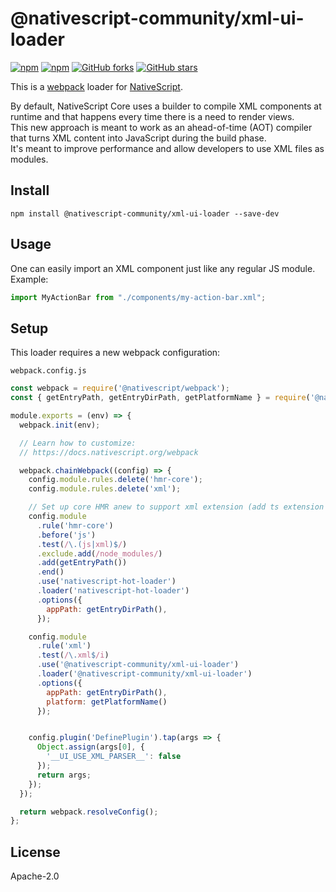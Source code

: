 # @nativescript-community/xml-ui-loader

[![npm](https://img.shields.io/npm/v/@nativescript-community/xml-ui-loader.svg)](https://www.npmjs.com/package/@nativescript-community/xml-ui-loader)
[![npm](https://img.shields.io/npm/dt/@nativescript-community/xml-ui-loader.svg?label=npm%20downloads)](https://www.npmjs.com/package/@nativescript-community/xml-ui-loader)
[![GitHub forks](https://img.shields.io/github/forks/nativescript-community/xml-ui-loader.svg)](https://github.com/nativescript-community/xml-ui-loader/network)
[![GitHub stars](https://img.shields.io/github/stars/nativescript-community/xml-ui-loader.svg)](https://github.com/nativescript-community/xml-ui-loader/stargazers)

This is a [webpack](https://webpack.js.org) loader for [NativeScript](https://nativescript.org).  

By default, NativeScript Core uses a builder to compile XML components at runtime and that happens every time there is a need to render views.  
This new approach is meant to work as an ahead-of-time (AOT) compiler that turns XML content into JavaScript during the build phase.  
It's meant to improve performance and allow developers to use XML files as modules.


## Install

```
npm install @nativescript-community/xml-ui-loader --save-dev
```


## Usage

One can easily import an XML component just like any regular JS module.  
Example:
```javascript
import MyActionBar from "./components/my-action-bar.xml";
```

## Setup

This loader requires a new webpack configuration:

`webpack.config.js`
```javascript
const webpack = require('@nativescript/webpack');
const { getEntryPath, getEntryDirPath, getPlatformName } = require('@nativescript/webpack/dist/helpers/platform');

module.exports = (env) => {
  webpack.init(env);

  // Learn how to customize:
  // https://docs.nativescript.org/webpack

  webpack.chainWebpack((config) => {
    config.module.rules.delete('hmr-core');
    config.module.rules.delete('xml');

    // Set up core HMR anew to support xml extension (add ts extension for TypeScript apps)
    config.module
      .rule('hmr-core')
      .before('js')
      .test(/\.(js|xml)$/)
      .exclude.add(/node_modules/)
      .add(getEntryPath())
      .end()
      .use('nativescript-hot-loader')
      .loader('nativescript-hot-loader')
      .options({
        appPath: getEntryDirPath(),
      });

    config.module
      .rule('xml')
      .test(/\.xml$/i)
      .use('@nativescript-community/xml-ui-loader')
      .loader('@nativescript-community/xml-ui-loader')
      .options({
        appPath: getEntryDirPath(),
        platform: getPlatformName()
      });


    config.plugin('DefinePlugin').tap(args => {
      Object.assign(args[0], {
        '__UI_USE_XML_PARSER__': false
      });
      return args;
    });
  });

  return webpack.resolveConfig();
};
```


## License

Apache-2.0